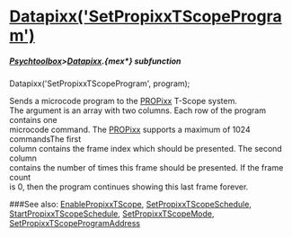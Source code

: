 # [Datapixx('SetPropixxTScopeProgram')](Datapixx-SetPropixxTScopeProgram) 
##### [Psychtoolbox](Psychtoolbox)>[Datapixx](Datapixx).{mex*} subfunction

Datapixx('SetPropixxTScopeProgram', program);

Sends a microcode program to the [PROPixx](PROPixx) T-Scope system.  
The argument is an array with two columns. Each row of the program contains one  
microcode command. The [PROPixx](PROPixx) supports a maximum of 1024 commandsThe first  
column contains the frame index which should be presented. The second column  
contains the number of times this frame should be presented. If the frame count  
is 0, then the program continues showing this last frame forever.  
  


###See also:
[EnablePropixxTScope](Datapixx-EnablePropixxTScope), [SetPropixxTScopeSchedule](Datapixx-SetPropixxTScopeSchedule), [StartPropixxTScopeSchedule](Datapixx-StartPropixxTScopeSchedule), [SetPropixxTScopeMode](Datapixx-SetPropixxTScopeMode), [SetPropixxTScopeProgramAddress](Datapixx-SetPropixxTScopeProgramAddress)
